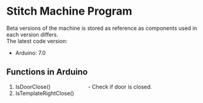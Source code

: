 # Stitch Machine Program
Beta versions of the machine is stored as reference as components used in each version differs.  
The latest code version:
- Arduino: 7.0
## Functions in Arduino
1) IsDoorClose()&emsp;&emsp;&emsp;&emsp;&emsp;&emsp;&emsp;- Check if door is closed.
2) IsTemplateRightClose()
